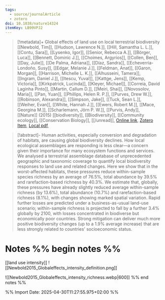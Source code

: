 ```yaml
---
tags:
  - source/journalArticle
  - zotero
doi: 10.1038/nature14324
itemKey: LB99VPJ2
---
```

>[!metadata]+
> Global effects of land use on local terrestrial biodiversity
> [[Newbold, Tim]], [[Hudson, Lawrence N.]], [[Hill, Samantha L. L.]], [[Contu, Sara]], [[Lysenko, Igor]], [[Senior, Rebecca A.]], [[Börger, Luca]], [[Bennett, Dominic J.]], [[Choimes, Argyrios]], [[Collen, Ben]], [[Day, Julie]], [[De Palma, Adriana]], [[Díaz, Sandra]], [[Echeverria-Londoño, Susy]], [[Edgar, Melanie J.]], [[Feldman, Anat]], [[Garon, Morgan]], [[Harrison, Michelle L. K.]], [[Alhusseini, Tamera]], [[Ingram, Daniel J.]], [[Itescu, Yuval]], [[Kattge, Jens]], [[Kemp, Victoria]], [[Kirkpatrick, Lucinda]], [[Kleyer, Michael]], [[Correia, David Laginha Pinto]], [[Martin, Callum D.]], [[Meiri, Shai]], [[Novosolov, Maria]], [[Pan, Yuan]], [[Phillips, Helen R. P.]], [[Purves, Drew W.]], [[Robinson, Alexandra]], [[Simpson, Jake]], [[Tuck, Sean L.]], [[Weiher, Evan]], [[White, Hannah J.]], [[Ewers, Robert M.]], [[Mace, Georgina M.]], [[Scharlemann, Jörn P. W.]], [[Purvis, Andy]], 
> [[Nature]] (2015)
> [[biodiversity]], [[Biodiversity]], [[Community ecology]], [[Conservation Biology]], [[/unread]], 
> [Online link](https://www.nature.com/articles/nature14324), [Zotero Item](zotero://select/library/items/LB99VPJ2), [Local pdf](file://C:/Users/aburg/Documents/references/zotero/storage/VV6W92FN/Newbold2015_Globaleffectsa.pdf), 

>[!abstract]-
>Human activities, especially conversion and degradation of habitats, are causing global biodiversity declines. How local ecological assemblages are responding is less clear—a concern given their importance for many ecosystem functions and services. We analysed a terrestrial assemblage database of unprecedented geographic and taxonomic coverage to quantify local biodiversity responses to land use and related changes. Here we show that in the worst-affected habitats, these pressures reduce within-sample species richness by an average of 76.5%, total abundance by 39.5% and rarefaction-based richness by 40.3%. We estimate that, globally, these pressures have already slightly reduced average within-sample richness (by 13.6%), total abundance (10.7%) and rarefaction-based richness (8.1%), with changes showing marked spatial variation. Rapid further losses are predicted under a business-as-usual land-use scenario; within-sample richness is projected to fall by a further 3.4% globally by 2100, with losses concentrated in biodiverse but economically poor countries. Strong mitigation can deliver much more positive biodiversity changes (up to a 1.9% average increase) that are less strongly related to countries' socioeconomic status.

# Notes %% begin notes %%

[[land use intensity]]
![[Newbold2015_Globaleffects_intensity_definition.png]]

![[Newbold2015_Globaleffects_intensity_richness.webp|600]]
%% end notes %%




%% Import Date: 2025-04-30T11:27:55.975+02:00 %%
